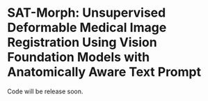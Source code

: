 # SAT-Morph: Unsupervised Deformable Medical Image Registration Using Vision Foundation Models with Anatomically Aware Text Prompt
Code will be release soon.
